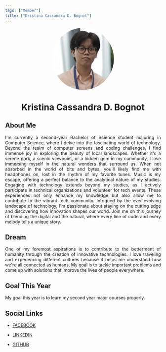 ```yaml
---
tags: ["Member"]
title: ["Kristina Cassandra D. Bognot"]
---
```


<TagLinks/>

<div align="center">
  <div style="border-radius: 50%; overflow: hidden; width: 200px; height: 200px;">
    <img src="../../images/kaysea.png" width="200" height="200" style="object-fit: cover; width: 100%; height: 100%;" />
  </div>
</div>
<div align="center">
  <h1>Kristina Cassandra D. Bognot</h1>
</div>

<div style="text-align: justify;">
  <h2>About Me</h2>
  <p>I'm currently a second-year Bachelor of Science student majoring in Computer Science, where I delve into the fascinating world of technology. Beyond the realm of computer screens and coding challenges, I find immense joy in exploring the beauty of local landscapes. Whether it's a serene park, a scenic viewpoint, or a hidden gem in my community, I love immersing myself in the natural wonders that surround us. When not absorbed in the world of bits and bytes, you'll likely find me with headphones on, lost in the rhythm of my favorite tunes. Music is my escape, offering a perfect balance to the analytical nature of my studies.  Engaging with technology extends beyond my studies, as I actively participate in technical organizations and volunteer for tech events. These experiences not only enhance my knowledge but also allow me to contribute to the vibrant tech community. Intrigued by the ever-evolving landscape of technology, I'm passionate about staying on the cutting edge and discovering how innovation shapes our world. Join me on this journey of blending the digital and the natural, where every line of code and every melody tells a unique story.</p>

  <h2>Dream</h2>
  <p>One of my foremost aspirations is to contribute to the betterment of humanity through the creation of innovative technologies. I love traveling and experiencing different cultures because it helps me understand how we're all connected as humans. My goal is to tackle important problems and come up with solutions that improve the lives of people everywhere. </p>
  
  <h2>Goal This Year</h2>
  <p> My goal this year is to learn my second year major courses properly. </p>

  <h2>Social Links</h2>
  <ul>
    <li>
      <p>
        <a href="https://www.facebook.com/profile.php?id=100082709525742">FACEBOOK</a>
      </p>
    </li>
    <li>
      <p>
        <a href="https://www.linkedin.com/in/kristina-cassandra-bognot/">LINKEDIN</a>
      </p>
    </li>
    <li>
      <p>
        <a href="https://github.com/kaysea-101">GITHUB</a>
      </p>
    </li>
  </ul>
</div>
